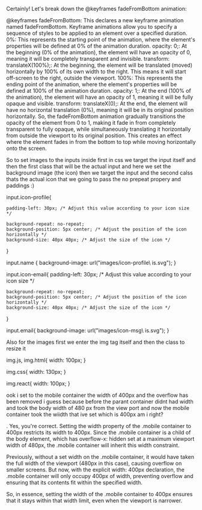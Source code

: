 Certainly! Let's break down the @keyframes fadeFromBottom animation:

@keyframes fadeFromBottom: This declares a new keyframe animation named fadeFromBottom. Keyframe animations allow you to specify a sequence of
styles to be applied to an element over a specified duration.
0%: This represents the starting point of the animation, where the element's properties will be defined at 0% of the animation duration.
opacity: 0;: At the beginning (0% of the animation), the element will have an opacity of 0, meaning it will be completely transparent and invisible.
transform: translateX(100%);: At the beginning, the element will be translated (moved) horizontally by 100% of its own width to the right.
This means it will start off-screen to the right, outside the viewport.
100%: This represents the ending point of the animation, where the element's properties will be defined at 100% of the animation duration.
opacity: 1;: At the end (100% of the animation), the element will have an opacity of 1, meaning it will be fully opaque and visible.
transform: translateX(0);: At the end, the element will have no horizontal translation (0%), meaning it will be in its original position horizontally.
So, the fadeFromBottom animation gradually transitions the opacity of the element from 0 to 1, making it fade in from completely transparent to fully opaque,
while simultaneously translating it horizontally from outside the viewport to its original position. This creates an effect where the element fades in from the bottom to top while moving horizontally onto the screen.



So to set images  to the inputs inside first in css we target the input itself and then the first class that will be the actual input and here we set the background image (the icon) then we target the input and the second calss thats the actual icon that we going to pass the no prepeat propery and paddings :)

input.icon-profile{
    
    padding-left: 30px; /* Adjust this value according to your icon size */
   
    background-repeat: no-repeat;
    background-position: 5px center; /* Adjust the position of the icon horizontally */
    background-size: 40px 40px; /* Adjust the size of the icon */

}

input.name {
    background-image: url("images/icon-profile\ is.svg");
}



input.icon-email{
    padding-left: 30px; /* Adjust this value according to your icon size */
   
    background-repeat: no-repeat;
    background-position: 5px center; /* Adjust the position of the icon horizontally */
    background-size: 40px 40px; /* Adjust the size of the icon */
}


input.email{
    background-image: url("images/icon-msg\ is.svg");
}



Also for the images first we enter the img tag itself and then the class to resize it

img.js,
img.html{
    width: 100px;
}

img.css{
    width: 130px;
}

img.react{
    width: 100px;
}



ook i set to the mobile container the width of 400px and the overflow has been removed i guess because before the parant container didnt had width and took the body width of 480 px from the view port and now the mobile container took the wiidth that ive set which is 400px am i right?

.
Yes, you're correct. Setting the width property of the .mobile container to 400px restricts its width to 400px. Since the .mobile container is a child of the body element, which has overflow-x: hidden set at a maximum viewport width of 480px, the .mobile container will inherit this width constraint.

Previously, without a set width on the .mobile container, it would have taken the full width of the viewport (480px in this case), causing overflow on smaller screens. But now, with the explicit width: 400px declaration, the .mobile container will only occupy 400px of width, preventing overflow and ensuring that its contents fit within the specified width.

So, in essence, setting the width of the .mobile container to 400px ensures that it stays within that width limit, even when the viewport is narrower.
